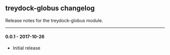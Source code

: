 ## treydock-globus changelog

Release notes for the treydock-globus module.

------------------------------------------

#### 0.0.1 - 2017-10-26

* Initial release
